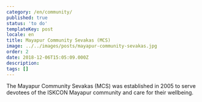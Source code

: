 ```yaml
---
category: /en/community/
published: true
status: 'to do'
templateKey: post
locale: en
title: Mayapur Community Sevakas (MCS)
image: ../../images/posts/mayapur-community-sevakas.jpg
order: 2
date: 2018-12-06T15:05:09.000Z
description:
tags: []
---
```


The Mayapur Community Sevakas (MCS) was established in 2005 to serve devotees of the ISKCON Mayapur community and care for their wellbeing.

<tbd locale="en" url="mailto:haribol@mayapur.live"></tbd>
